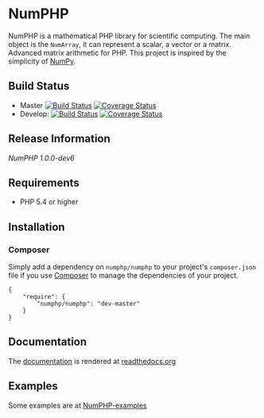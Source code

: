 # NumPHP

NumPHP is a mathematical PHP library for scientific computing. The main object is the `NumArray`, it can represent a scalar, a vector
or a matrix. Advanced matrix arithmetic for PHP. This project is inspired by the simplicity of
[NumPy](http://www.numpy.org/).

## Build Status

* Master
[![Build Status](https://img.shields.io/travis/NumPHP/NumPHP/master.svg?style=flat-square)](https://travis-ci.org/NumPHP/NumPHP)
[![Coverage Status](https://img.shields.io/coveralls/NumPHP/NumPHP/master.svg?style=flat-square)](https://coveralls.io/r/NumPHP/NumPHP?branch=master)
* Develop:
[![Build Status](https://img.shields.io/travis/NumPHP/NumPHP/develop.svg?style=flat-square)](https://travis-ci.org/NumPHP/NumPHP)
[![Coverage Status](https://img.shields.io/coveralls/NumPHP/NumPHP/develop.svg?style=flat-square)](https://coveralls.io/r/NumPHP/NumPHP?branch=develop)

## Release Information

*NumPHP 1.0.0-dev6*

## Requirements

- PHP 5.4 or higher

## Installation

### Composer

Simply add a dependency on `numphp/numphp` to your project's `composer.json` file if you use [Composer](http://getcomposer.org/) to manage the dependencies of your project.

    {
        "require": {
            "numphp/numphp": "dev-master"
        }
    }

## Documentation

The [documentation](https://github.com/NumPHP/NumPHP-docs) is rendered at [readthedocs.org](http://numphp.readthedocs.org)

## Examples

Some examples are at [NumPHP-examples](https://github.com/NumPHP/NumPHP-examples)
